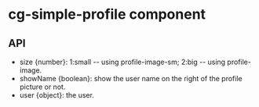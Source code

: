 # cg-simple-profile component

## API

* size {number}: 1:small -- using profile-image-sm; 2:big -- using profile-image.
* showName {boolean}: show the user name on the right of the profile picture or not.
* user {object}: the user.
